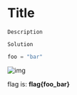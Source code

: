 # Title

`Description`

`Solution`

```python
foo = "bar"
```

![img](flag.png)

flag is: **flag{foo_bar}**